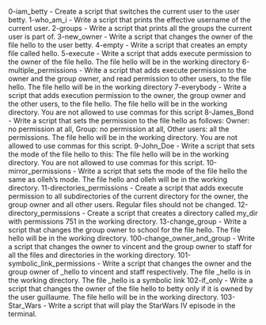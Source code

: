 0-iam_betty - Create a script that switches the current user to the user betty.
1-who_am_i - Write a script that prints the effective username of the current user.
2-groups - Write a script that prints all the groups the current user is part of.
3-new_owner - Write a script that changes the owner of the file hello to the user betty.
4-empty - Write a script that creates an empty file called hello.
5-execute - Write a script that adds execute permission to the owner of the file hello. The file hello will be in the working directory
6-multiple_permissions - Write a script that adds execute permission to the owner and the group owner, and read permission to other users, to the file hello. The file hello will be in the working directory
7-everybody - Write a script that adds execution permission to the owner, the group owner and the other users, to the file hello. The file hello will be in the working directory. You are not allowed to use commas for this script
8-James_Bond - Write a script that sets the permission to the file hello as follows: Owner: no permission at all, Group: no permission at all, Other users: all the permissions. The file hello will be in the working directory. You are not allowed to use commas for this script.
9-John_Doe - Write a script that sets the mode of the file hello to this: The file hello will be in the working directory. You are not allowed to use commas for this script.
10-mirror_permissions - Write a script that sets the mode of the file hello the same as olleh’s mode. The file hello and olleh will be in the working directory.
11-directories_permissions - Create a script that adds execute permission to all subdirectories of the current directory for the owner, the group owner and all other users. Regular files should not be changed.
12-directory_permissions - Create a script that creates a directory called my_dir with permissions 751 in the working directory.
13-change_group - Write a script that changes the group owner to school for the file hello. The file hello will be in the working directory.
100-change_owner_and_group - Write a script that changes the owner to vincent and the group owner to staff for all the files and directories in the working directory.
101-symbolic_link_permissions - Write a script that changes the owner and the group owner of _hello to vincent and staff respectively. The file _hello is in the working directory. The file _hello is a symbolic link
102-if_only - Write a script that changes the owner of the file hello to betty only if it is owned by the user guillaume. The file hello will be in the working directory.
103-Star_Wars - Write a script that will play the StarWars IV episode in the terminal.
